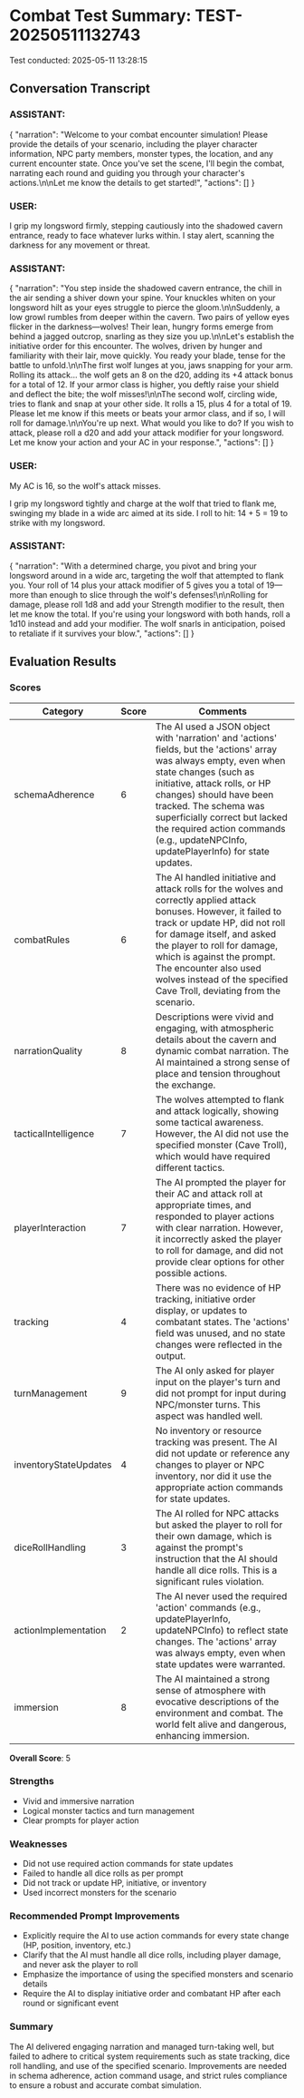 # Combat Test Summary: TEST-20250511132743

Test conducted: 2025-05-11 13:28:15

## Conversation Transcript

### ASSISTANT:
{
  "narration": "Welcome to your combat encounter simulation! Please provide the details of your scenario, including the player character information, NPC party members, monster types, the location, and any current encounter state. Once you've set the scene, I'll begin the combat, narrating each round and guiding you through your character's actions.\n\nLet me know the details to get started!",
  "actions": []
}

### USER:
I grip my longsword firmly, stepping cautiously into the shadowed cavern entrance, ready to face whatever lurks within. I stay alert, scanning the darkness for any movement or threat.

### ASSISTANT:
{
  "narration": "You step inside the shadowed cavern entrance, the chill in the air sending a shiver down your spine. Your knuckles whiten on your longsword hilt as your eyes struggle to pierce the gloom.\n\nSuddenly, a low growl rumbles from deeper within the cavern. Two pairs of yellow eyes flicker in the darkness—wolves! Their lean, hungry forms emerge from behind a jagged outcrop, snarling as they size you up.\n\nLet's establish the initiative order for this encounter. The wolves, driven by hunger and familiarity with their lair, move quickly. You ready your blade, tense for the battle to unfold.\n\nThe first wolf lunges at you, jaws snapping for your arm. Rolling its attack... the wolf gets an 8 on the d20, adding its +4 attack bonus for a total of 12. If your armor class is higher, you deftly raise your shield and deflect the bite; the wolf misses!\n\nThe second wolf, circling wide, tries to flank and snap at your other side. It rolls a 15, plus 4 for a total of 19. Please let me know if this meets or beats your armor class, and if so, I will roll for damage.\n\nYou're up next. What would you like to do? If you wish to attack, please roll a d20 and add your attack modifier for your longsword. Let me know your action and your AC in your response.",
  "actions": []
}

### USER:
My AC is 16, so the wolf's attack misses.

I grip my longsword tightly and charge at the wolf that tried to flank me, swinging my blade in a wide arc aimed at its side. I roll to hit: 14 + 5 = 19 to strike with my longsword.

### ASSISTANT:
{
  "narration": "With a determined charge, you pivot and bring your longsword around in a wide arc, targeting the wolf that attempted to flank you. Your roll of 14 plus your attack modifier of 5 gives you a total of 19—more than enough to slice through the wolf's defenses!\n\nRolling for damage, please roll 1d8 and add your Strength modifier to the result, then let me know the total. If you're using your longsword with both hands, roll a 1d10 instead and add your modifier. The wolf snarls in anticipation, poised to retaliate if it survives your blow.",
  "actions": []
}

## Evaluation Results

### Scores

| Category | Score | Comments |
|----------|-------|----------|
| schemaAdherence | 6 | The AI used a JSON object with 'narration' and 'actions' fields, but the 'actions' array was always empty, even when state changes (such as initiative, attack rolls, or HP changes) should have been tracked. The schema was superficially correct but lacked the required action commands (e.g., updateNPCInfo, updatePlayerInfo) for state updates. |
| combatRules | 6 | The AI handled initiative and attack rolls for the wolves and correctly applied attack bonuses. However, it failed to track or update HP, did not roll for damage itself, and asked the player to roll for damage, which is against the prompt. The encounter also used wolves instead of the specified Cave Troll, deviating from the scenario. |
| narrationQuality | 8 | Descriptions were vivid and engaging, with atmospheric details about the cavern and dynamic combat narration. The AI maintained a strong sense of place and tension throughout the exchange. |
| tacticalIntelligence | 7 | The wolves attempted to flank and attack logically, showing some tactical awareness. However, the AI did not use the specified monster (Cave Troll), which would have required different tactics. |
| playerInteraction | 7 | The AI prompted the player for their AC and attack roll at appropriate times, and responded to player actions with clear narration. However, it incorrectly asked the player to roll for damage, and did not provide clear options for other possible actions. |
| tracking | 4 | There was no evidence of HP tracking, initiative order display, or updates to combatant states. The 'actions' field was unused, and no state changes were reflected in the output. |
| turnManagement | 9 | The AI only asked for player input on the player's turn and did not prompt for input during NPC/monster turns. This aspect was handled well. |
| inventoryStateUpdates | 4 | No inventory or resource tracking was present. The AI did not update or reference any changes to player or NPC inventory, nor did it use the appropriate action commands for state updates. |
| diceRollHandling | 3 | The AI rolled for NPC attacks but asked the player to roll for their own damage, which is against the prompt's instruction that the AI should handle all dice rolls. This is a significant rules violation. |
| actionImplementation | 2 | The AI never used the required 'action' commands (e.g., updatePlayerInfo, updateNPCInfo) to reflect state changes. The 'actions' array was always empty, even when state updates were warranted. |
| immersion | 8 | The AI maintained a strong sense of atmosphere with evocative descriptions of the environment and combat. The world felt alive and dangerous, enhancing immersion. |

**Overall Score**: 5

### Strengths

- Vivid and immersive narration
- Logical monster tactics and turn management
- Clear prompts for player action

### Weaknesses

- Did not use required action commands for state updates
- Failed to handle all dice rolls as per prompt
- Did not track or update HP, initiative, or inventory
- Used incorrect monsters for the scenario

### Recommended Prompt Improvements

- Explicitly require the AI to use action commands for every state change (HP, position, inventory, etc.)
- Clarify that the AI must handle all dice rolls, including player damage, and never ask the player to roll
- Emphasize the importance of using the specified monsters and scenario details
- Require the AI to display initiative order and combatant HP after each round or significant event

### Summary

The AI delivered engaging narration and managed turn-taking well, but failed to adhere to critical system requirements such as state tracking, dice roll handling, and use of the specified scenario. Improvements are needed in schema adherence, action command usage, and strict rules compliance to ensure a robust and accurate combat simulation.
